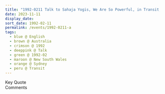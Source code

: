 ```yaml
---
title: "1992-0211 Talk to Sahaja Yogis, We Are So Powerful, in Transit, Airport, Sydney, New South Wales, Australia"
date: 2023-11-11
display_date: 
sort_date: 1992-02-11
permalink: /events/1992-0211-a
tags:
  - blue @ English
  - brown @ Australia
  - crimson @ 1992
  - deeppink @ Talk
  - green @ 1992-02
  - maroon @ New South Wales
  - orange @ Sydney
  - peru @ Transit
---
```


<wave-list>
  <list-title color="green" width="75">Key Quote</list-title>
  <list-item color="BlanchedAlmond"  width="200"></list-item>
  <list-item color="Lavender"></list-item>
  <list-item color="BlanchedAlmond"></list-item>
</wave-list>

<br>

<wave-list>
  <list-title color="green" width="75">Comments</list-title>
  <list-item color="BlanchedAlmond"  width="200"></list-item>
  <list-item color="Lavender"></list-item>
  <list-item color="BlanchedAlmond"></list-item>
</wave-list>